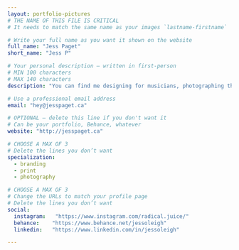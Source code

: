```yaml
---
layout: portfolio-pictures
# THE NAME OF THIS FILE IS CRITICAL
# It needs to match the same name as your images `lastname-firstname`

# Write your full name as you want it shown on the website
full_name: "Jess Paget"
short_name: "Jess P"

# Your personal description — written in first-person
# MIN 100 characters
# MAX 140 characters
description: "You can find me designing for musicians, photographing the moon, or sipping on sparkling wine watching vintage horror movies."

# Use a professional email address
email: "hey@jesspaget.ca"

# OPTIONAL — delete this line if you don't want it
# Can be your portfolio, Behance, whatever
website: "http://jesspaget.ca"

# CHOOSE A MAX OF 3
# Delete the lines you don’t want
specialization:
  - branding
  - print
  - photography

# CHOOSE A MAX OF 3
# Change the URLs to match your profile page
# Delete the lines you don’t want
social:
  instagram:   "https://www.instagram.com/radical.juice/"
  behance:    "https://www.behance.net/jessoleigh"
  linkedin:   "https://www.linkedin.com/in/jessoleigh"

---
```

